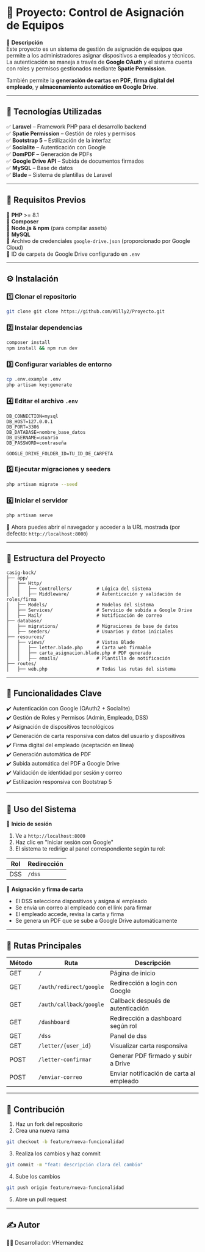 # 🎯 Proyecto: Control de Asignación de Equipos  

📌 **Descripción**  
Este proyecto es un sistema de gestión de asignación de equipos que permite a los administradores asignar dispositivos a empleados y técnicos.  
La autenticación se maneja a través de **Google OAuth** y el sistema cuenta con roles y permisos gestionados mediante **Spatie Permission**.

También permite la **generación de cartas en PDF**, **firma digital del empleado**, y **almacenamiento automático en Google Drive**.

---

## 🚀 Tecnologías Utilizadas  
✅ **Laravel** – Framework PHP para el desarrollo backend  
✅ **Spatie Permission** – Gestión de roles y permisos  
✅ **Bootstrap 5** – Estilización de la interfaz  
✅ **Socialite** – Autenticación con Google  
✅ **DomPDF** – Generación de PDFs  
✅ **Google Drive API** – Subida de documentos firmados  
✅ **MySQL** – Base de datos  
✅ **Blade** – Sistema de plantillas de Laravel  

---

## 📌 Requisitos Previos  
🔹 **PHP** >= 8.1  
🔹 **Composer**  
🔹 **Node.js & npm** (para compilar assets)  
🔹 **MySQL**  
🔹 Archivo de credenciales `google-drive.json` (proporcionado por Google Cloud)  
🔹 ID de carpeta de Google Drive configurado en `.env`

---

## ⚙️ Instalación  

### 1️⃣ Clonar el repositorio  
```bash
git clone git clone https://github.com/W1lly2/Proyecto.git

```

### 2️⃣ Instalar dependencias  
```bash
composer install
npm install && npm run dev
```

### 3️⃣ Configurar variables de entorno  
```bash
cp .env.example .env
php artisan key:generate
```

### 4️⃣ Editar el archivo `.env`  
```env
DB_CONNECTION=mysql
DB_HOST=127.0.0.1
DB_PORT=3306
DB_DATABASE=nombre_base_datos
DB_USERNAME=usuario
DB_PASSWORD=contraseña

GOOGLE_DRIVE_FOLDER_ID=TU_ID_DE_CARPETA
```

### 5️⃣ Ejecutar migraciones y seeders  
```bash
php artisan migrate --seed
```

### 6️⃣ Iniciar el servidor  
```bash
php artisan serve
```

📌 Ahora puedes abrir el navegador y acceder a la URL mostrada (por defecto: `http://localhost:8000`)

---

## 📂 Estructura del Proyecto  

```
casig-back/
├── app/
│   ├── Http/
│   │   ├── Controllers/         # Lógica del sistema
│   │   ├── Middleware/          # Autenticación y validación de roles/firma
│   ├── Models/                  # Modelos del sistema
│   ├── Services/                # Servicio de subida a Google Drive
│   ├── Mail/                    # Notificación de correo
├── database/
│   ├── migrations/              # Migraciones de base de datos
│   ├── seeders/                 # Usuarios y datos iniciales
├── resources/
│   ├── views/                   # Vistas Blade
│   │   ├── letter.blade.php     # Carta web firmable
│   │   ├── carta_asignacion.blade.php # PDF generado
│   │   ├── emails/              # Plantilla de notificación
├── routes/
│   ├── web.php                  # Todas las rutas del sistema
```

---

## 🔑 Funcionalidades Clave  

✔️ Autenticación con Google (OAuth2 + Socialite)  
✔️ Gestión de Roles y Permisos (Admin, Empleado, DSS)  
✔️ Asignación de dispositivos tecnológicos  
✔️ Generación de carta responsiva con datos del usuario y dispositivos  
✔️ Firma digital del empleado (aceptación en línea)  
✔️ Generación automática de PDF  
✔️ Subida automática del PDF a Google Drive  
✔️ Validación de identidad por sesión y correo  
✔️ Estilización responsiva con Bootstrap 5  

---

## 📌 Uso del Sistema

🔹 **Inicio de sesión**  
1. Ve a `http://localhost:8000`  
2. Haz clic en "Iniciar sesión con Google"  
3. El sistema te redirige al panel correspondiente según tu rol:

| Rol      | Redirección              |
|----------|--------------------------|
| DSS      | `/dss`                   |

🔹 **Asignación y firma de carta**  
- El DSS selecciona dispositivos y asigna al empleado  
- Se envía un correo al empleado con el link para firmar  
- El empleado accede, revisa la carta y firma  
- Se genera un PDF que se sube a Google Drive automáticamente  

---

## 🔗 Rutas Principales

| Método | Ruta                        | Descripción                                 |
|--------|-----------------------------|---------------------------------------------|
| GET    | `/`                         | Página de inicio                            |
| GET    | `/auth/redirect/google`     | Redirección a login con Google              |
| GET    | `/auth/callback/google`     | Callback después de autenticación           |
| GET    | `/dashboard`                | Redirección a dashboard según rol           |
| GET    | `/dss`                      | Panel de dss                      |
| GET    | `/letter/{user_id}`         | Visualizar carta responsiva                 |
| POST   | `/letter-confirmar`         | Generar PDF firmado y subir a Drive         |
| POST   | `/enviar-correo`            | Enviar notificación de carta al empleado    |

---

## 🤝 Contribución  

1. Haz un fork del repositorio  
2. Crea una nueva rama  
```bash
git checkout -b feature/nueva-funcionalidad
```
3. Realiza los cambios y haz commit  
```bash
git commit -m "feat: descripción clara del cambio"
```
4. Sube los cambios  
```bash
git push origin feature/nueva-funcionalidad
```
5. Abre un pull request  

---

## ✍️ Autor  
👩‍💻 Desarrollador: VHernandez